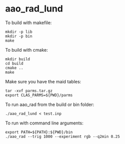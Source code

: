 # aao_rad_lund

To build with makefile:
```
mkdir -p lib
mkdir -p bin
make
```

To build with cmake:
```
mkdir build
cd build
cmake ..
make
```

Make sure you have the maid tables:
```
tar -xvf parms.tar.gz
export CLAS_PARMS=${PWD}/parms
```

To run aao_rad from the build or bin folder:
```
./aao_rad_lund < test.inp
```

To run with command line arguments:
```
export PATH=${PATH}:${PWD}/bin
./aao_rad --trig 1000 --experiment rgb --q2min 0.25
```

